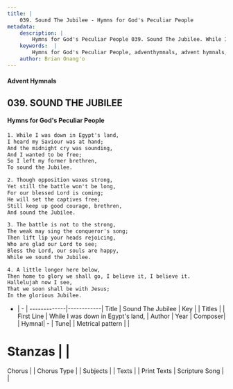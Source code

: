 ```yaml
---
title: |
    039. Sound The Jubilee - Hymns for God's Peculiar People
metadata:
    description: |
        Hymns for God's Peculiar People 039. Sound The Jubilee. While I was down in Egypt's land, I heard my Saviour was at hand; And the midnight cry was sounding, And I wanted to be free; So I left my former brethren, To sound the Jubilee.  
    keywords:  |
        Hymns for God's Peculiar People, adventhymnals, advent hymnals, Sound The Jubilee, While I was down in Egypt's land,. 
    author: Brian Onang'o
---
```

#### Advent Hymnals
## 039. SOUND THE JUBILEE
####  Hymns for God's Peculiar People
```txt
1. While I was down in Egypt's land,
I heard my Saviour was at hand;
And the midnight cry was sounding,
And I wanted to be free;
So I left my former brethren,
To sound the Jubilee.

2. Though opposition waxes strong,
Yet still the battle won't be long,
For our blessed Lord is coming;
He will set the captives free;
Still keep up good courage, brethren,
And sound the Jubilee.

3. The battle is not to the strong,
The weak may sing the conqueror's song;
Then lift lip your heads rejoicing,
Who are glad our Lord to see;
Bless the Lord, our souls are happy,
While we sound the Jubilee.

4. A little longer here below,
Then home to glory we shall go, I believe it, I believe it.
Hallelujah now I see,
That we soon shall be with Jesus;
In the glorious Jubilee.


```
- |   -  |
-------------|------------|
Title | Sound The Jubilee |
Key |  |
Titles |  |
First Line | While I was down in Egypt's land, |
Author | 
Year | 
Composer|  |
Hymnal|  - |
Tune|  |
Metrical pattern | |
# Stanzas |  |
Chorus |  |
Chorus Type |  |
Subjects |  |
Texts |  |
Print Texts | 
Scripture Song |  |
    
